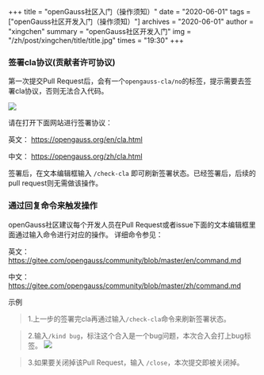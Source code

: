 +++
title = "openGauss社区入门（操作须知）"
date = "2020-06-01"
tags = ["openGauss社区开发入门（操作须知）"]
archives = "2020-06-01"
author = "xingchen"
summary = "openGauss社区开发入门"
img = "/zh/post/xingchen/title/title.jpg"
times = "19:30"
+++


### 签署cla协议(贡献者许可协议)

第一次提交Pull Request后，会有一个`opengauss-cla/no`的标签，提示需要去签署cla协议，否则无法合入代码。

![](../images/cla.png)

请在打开下面网站进行签署协议：

英文： https://opengauss.org/en/cla.html

中文： https://opengauss.org/zh/cla.html

签署后，在文本编辑框输入
`/check-cla`
即可刷新签署状态。已经签署后，后续的pull request则无需做该操作。

### 通过回复命令来触发操作

openGauss社区建议每个开发人员在Pull Request或者issue下面的文本编辑框里面通过输入命令进行对应的操作。
详细命令参见：

英文：https://gitee.com/opengauss/community/blob/master/en/command.md

中文：https://gitee.com/opengauss/community/blob/master/zh/command.md

示例

> 1.上一步的签署完cla再通过输入`/check-cla`命令来刷新签署状态。

> 2.输入`/kind bug`，标注这个合入是一个bug问题，本次合入会打上bug标签。
![](../images/kindbug.png)

> 3.如果要关闭掉该Pull Request，输入 `/close`，本次提交即被关闭掉。

